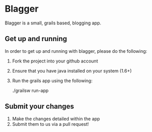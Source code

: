 # Blagger

Blagger is a small, grails based, blogging app.

## Get up and running

In order to get up and running with blagger, please do the following:

1. Fork the project into your github account
2. Ensure that you have java installed on your system (1.6+)
3. Run the grails app using the following:

    ./grailsw run-app

## Submit your changes

1. Make the changes detailed within the app
2. Submit them to us via a pull request!